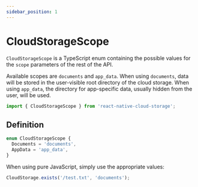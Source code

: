 ```yaml
---
sidebar_position: 1
---
```


# CloudStorageScope

`CloudStorageScope` is a TypeScript enum containing the possible values for the `scope` parameters of the rest of the API.

Available scopes are `documents` and `app_data`. When using `documents`, data will be stored in the user-visible root directory of the cloud storage. When using `app_data`, the directory for app-specific data, usually hidden from the user, will be used.

```ts
import { CloudStorageScope } from 'react-native-cloud-storage';
```

## Definition

```ts
enum CloudStorageScope {
  Documents = 'documents',
  AppData = 'app_data',
}
```

When using pure JavaScript, simply use the appropriate values:

```js
CloudStorage.exists('/test.txt', 'documents');
```
